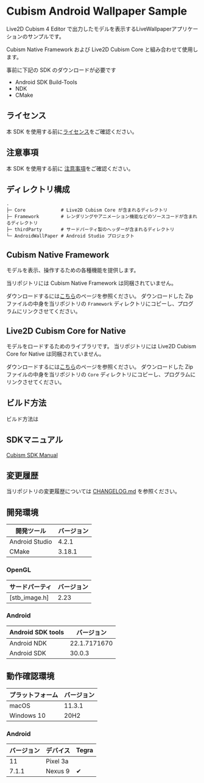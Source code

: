 # Cubism Android Wallpaper Sample

Live2D Cubism 4 Editor で出力したモデルを表示するLiveWallpaperアプリケーションのサンプルです。

Cubism Native Framework および Live2D Cubism Core と組み合わせて使用します。

事前に下記の SDK のダウンロードが必要です

* Android SDK Build-Tools
* NDK
* CMake


## ライセンス

本 SDK を使用する前に[ライセンス](LICENSE.md)をご確認ください。


## 注意事項

本 SDK を使用する前に [注意事項](NOTICE.md)をご確認ください。

## ディレクトリ構成

```
.
├─ Core             # Live2D Cubism Core が含まれるディレクトリ
├─ Framework        # レンダリングやアニメーション機能などのソースコードが含まれるディレクトリ
├─ thirdParty       # サードパーティ製のヘッダーが含まれるディレクトリ
└─ AndroidWallPaper # Android Studio プロジェクト
```


## Cubism Native Framework

モデルを表示、操作するための各種機能を提供します。

当リポジトリには Cubism Native Framework は同梱されていません。

ダウンロードするには[こちら](https://www.live2d.com/download/cubism-sdk/download-native/)のページを参照ください。
ダウンロードした Zip ファイルの中身を当リポジトリの `Framework` ディレクトリにコピーし、プログラムにリンクさせてください。


## Live2D Cubism Core for Native

モデルをロードするためのライブラリです。
当リポジトリには Live2D Cubism Core for Native は同梱されていません。

ダウンロードするには[こちら](https://www.live2d.com/download/cubism-sdk/download-native/)のページを参照ください。
ダウンロードした Zip ファイルの中身を当リポジトリの `Core` ディレクトリにコピーし、プログラムにリンクさせてください。


## ビルド方法

ビルド方法は


## SDKマニュアル

[Cubism SDK Manual](https://docs.live2d.com/cubism-sdk-manual/top/)


## 変更履歴

当リポジトリの変更履歴については [CHANGELOG.md](CHANGELOG.md) を参照ください。


## 開発環境

| 開発ツール | バージョン |
| --- | --- |
| Android Studio | 4.2.1 |
| CMake | 3.18.1 |

### OpenGL

| サードパーティ | バージョン |
| -------------- | ---------- |
| [stb_image.h]  | 2.23       |

### Android

| Android SDK tools | バージョン |
| --- | --- |
| Android NDK | 22.1.7171670 |
| Android SDK | 30.0.3 |


## 動作確認環境

| プラットフォーム | バージョン |
| --- | --- |
| macOS | 11.3.1 |
| Windows 10 | 20H2 |

### Android

| バージョン | デバイス | Tegra |
| --- | --- | --- |
| 11 | Pixel 3a | |
| 7.1.1 | Nexus 9 | ✔︎ |
